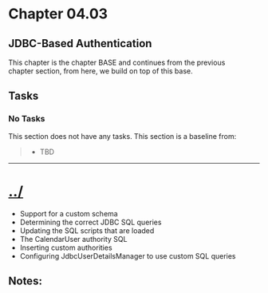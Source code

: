 # Chapter 04.03

## JDBC-Based Authentication
This chapter is the chapter BASE and continues from the previous  
chapter section, from here, we build on top of this base.

## Tasks

### No Tasks
This section does not have any tasks.
This section is a baseline from:
>* TBD


---

# [../](../)


* Support for a custom schema
* Determining the correct JDBC SQL queries
* Updating the SQL scripts that are loaded
* The CalendarUser authority SQL
* Inserting custom authorities
* Configuring JdbcUserDetailsManager to use
  custom SQL queries




## Notes:



